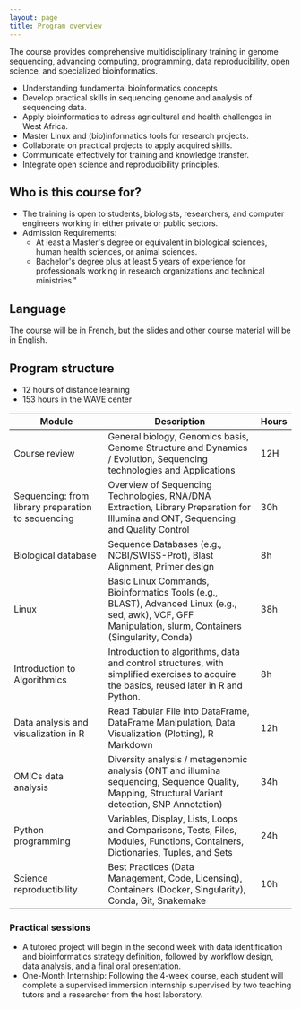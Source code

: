 ```yaml
---
layout: page
title: Program overview
---
```


The course  provides comprehensive multidisciplinary training in genome sequencing, advancing computing, programming, data reproducibility, open science, and specialized bioinformatics.

* Understanding fundamental bioinformatics concepts 
* Develop practical skills in sequencing genome and analysis of sequencing data.
* Apply bioinformatics to adress agricultural and health challenges in West Africa.
* Master Linux and (bio)informatics tools for research projects.
* Collaborate on practical projects to apply acquired skills.
* Communicate effectively for training and knowledge transfer.
* Integrate open science and reproducibility principles.

## Who is this course for?

* The training is open to students, biologists, researchers, and computer engineers working in either private or public sectors.
* Admission Requirements:
  * At least a Master's degree or equivalent in biological sciences, human health sciences, or animal sciences. 
  * Bachelor's degree plus at least 5 years of experience for professionals working in research organizations and technical ministries."

## Language

The course will be in French, but the slides and other course material will be in English.

## Program structure

* 12 hours of distance learning
* 153 hours in the WAVE center

| Module                                             | Description                                                                                                                                               | Hours |
|----------------------------------------------------|-----------------------------------------------------------------------------------------------------------------------------------------------------------|----|  
| Course review                                      | General biology, Genomics basis, Genome Structure and Dynamics / Evolution, Sequencing technologies and Applications                                      | 12H | 
| Sequencing: from library preparation to sequencing | Overview of Sequencing Technologies, RNA/DNA Extraction, Library Preparation for Illumina and ONT, Sequencing and Quality Control                         | 30h |
| Biological database                                | Sequence Databases (e.g., NCBI/SWISS-Prot), Blast Alignment, Primer design                                                                                | 8h |
| Linux                                              | Basic Linux Commands,  Bioinformatics Tools (e.g., BLAST), Advanced Linux (e.g., sed, awk), VCF, GFF Manipulation, slurm, Containers (Singularity, Conda) | 38h |
| Introduction to Algorithmics | 	Introduction to algorithms, data and control structures, with simplified exercises to acquire the basics, reused later in R and Python. | 8h | 
| Data analysis and visualization in R               | Read Tabular File into DataFrame, DataFrame Manipulation, Data Visualization (Plotting), R Markdown                                                       | 12h |
| OMICs data analysis                                | Diversity analysis / metagenomic analysis (ONT and illumina sequencing, Sequence Quality, Mapping, Structural Variant detection, SNP Annotation)          | 34h | 
| Python programming                                 | Variables, Display, Lists, Loops and Comparisons, Tests, Files, Modules, Functions, Containers, Dictionaries, Tuples, and Sets                                                                                                                                                          | 24h |
| Science reproductibility                           | Best Practices (Data Management, Code, Licensing), Containers (Docker, Singularity), Conda, Git, Snakemake                                                | 10h |

### Practical sessions

* A tutored project will begin in the second week with data identification and bioinformatics strategy definition, followed by workflow design, data analysis, and a final oral presentation.
* One-Month Internship: Following the 4-week course, each student will complete a supervised immersion internship supervised by two teaching tutors and a researcher from the host laboratory.

